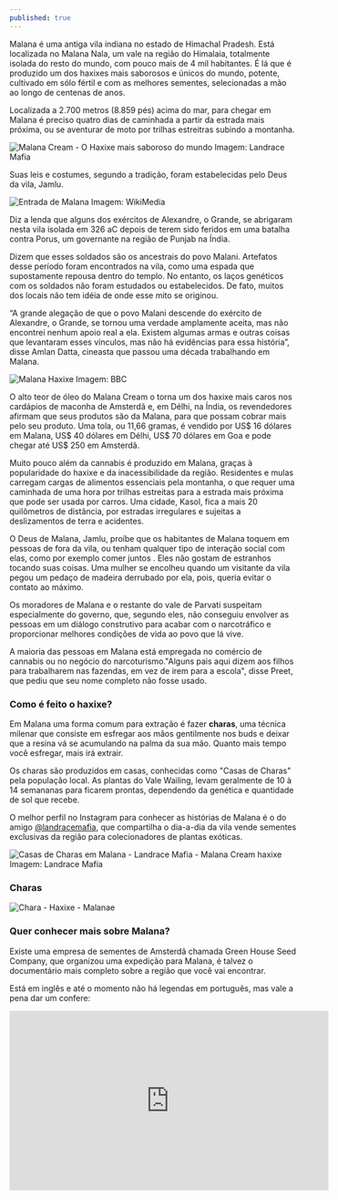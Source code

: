 ```yaml
---
published: true
---
```


Malana é uma antiga vila indiana no estado de Himachal Pradesh. Está localizada no Malana Nala, um vale na região do Himalaia, totalmente isolada do resto do mundo, com pouco mais de 4 mil habitantes. É lá que é produzido um dos haxixes mais saborosos e únicos do mundo, potente, cultivado em sólo fértil e com as melhores sementes, selecionadas a mão ao longo de centenas de anos.

Localizada a 2.700 metros (8.859 pés) acima do mar, para chegar em Malana é preciso quatro dias de caminhada a partir da estrada mais próxima, ou se aventurar de moto por trilhas estreitras subindo a montanha.

<img src="https://i.imgur.com/LXttUap.jpg" alt="Malana Cream - O Haxixe mais saboroso do mundo">
Imagem: Landrace Mafia

Suas leis e costumes, segundo a tradição, foram estabelecidas pelo Deus da vila, Jamlu.

<img src="https://upload.wikimedia.org/wikipedia/commons/thumb/3/32/Malana.jpg/1280px-Malana.jpg" alt="Entrada de Malana">
Imagem: WikiMedia

Diz a lenda que alguns dos exércitos de Alexandre, o Grande, se abrigaram nesta vila isolada em 326 aC depois de terem sido feridos em uma batalha contra Porus, um governante na região de Punjab na Índia. 

Dizem que esses soldados são os ancestrais do povo Malani. Artefatos desse período foram encontrados na vila, como uma espada que supostamente repousa dentro do templo. No entanto, os laços genéticos com os soldados não foram estudados ou estabelecidos. De fato, muitos dos locais não tem idéia de onde esse mito se originou.

“A grande alegação de que o povo Malani descende do exército de Alexandre, o Grande, se tornou uma verdade amplamente aceita, mas não encontrei nenhum apoio real a ela. Existem algumas armas e outras coisas que levantaram esses vínculos, mas não há evidências para essa história”, disse Amlan Datta, cineasta que passou uma década trabalhando em Malana.

<img src="https://i.imgur.com/6WePaef.jpg" alt="Malana Haxixe">
Imagem: BBC

O alto teor de óleo do Malana Cream o torna um dos haxixe mais caros nos cardápios de maconha de Amsterdã e, em Délhi, na Índia, os revendedores afirmam que seus produtos são da Malana, para que possam cobrar mais pelo seu produto. Uma tola, ou 11,66 gramas, é vendido por US$ 16 dólares em Malana, US$ 40 dólares em Délhi, US$ 70 dólares em Goa e pode chegar até US$ 250 em Amsterdã.

Muito pouco além da cannabis é produzido em Malana, graças à popularidade do haxixe e da inacessibilidade da região. Residentes e mulas carregam cargas de alimentos essenciais pela montanha, o que requer uma caminhada de uma hora por trilhas estreitas para a estrada mais próxima que pode ser usada por carros. Uma cidade, Kasol, fica a mais 20 quilômetros de distância, por estradas irregulares e sujeitas a deslizamentos de terra e acidentes.

O Deus de Malana, Jamlu, proíbe que os habitantes de Malana toquem em pessoas de fora da vila, ou tenham qualquer tipo de interação social com elas, como por exemplo comer juntos . Eles não gostam de estranhos tocando suas coisas. Uma mulher se encolheu quando um visitante da vila pegou um pedaço de madeira derrubado por ela, pois, queria evitar o contato ao máximo.

Os moradores de Malana e o restante do vale de Parvati suspeitam especialmente do governo, que, segundo eles, não conseguiu envolver as pessoas em um diálogo construtivo para acabar com o narcotráfico e proporcionar melhores condições de vida ao povo que lá vive.

A maioria das pessoas em Malana está empregada no comércio de cannabis ou no negócio do narcoturismo."Alguns pais aqui dizem aos filhos para trabalharem nas fazendas, em vez de irem para a escola", disse Preet, que pediu que seu nome completo não fosse usado.

### Como é feito o haxixe?

Em Malana uma forma comum para extração é fazer **charas**, uma técnica milenar que consiste em esfregar aos mãos gentilmente nos buds e deixar que a resina vá se acumulando na palma da sua mão. Quanto mais tempo você esfregar, mais irá extrair.

Os charas são produzidos em casas, conhecidas como "Casas de Charas" pela população local. As plantas do Vale Wailing, levam geralmente de 10 à 14 semananas para ficarem prontas, dependendo da genética e quantidade de sol que recebe.

O melhor perfil no Instagram para conhecer as histórias de Malana é o do amigo [@landracemafia](https://www.instagram.com/landracemafia/ "Landrace Mafia Malana"), que compartilha o dia-a-dia da vila vende sementes exclusivas da região para colecionadores de plantas exóticas.

<img src="https://i.imgur.com/Tz2fAIc.jpg" alt="Casas de Charas em Malana - Landrace Mafia - Malana Cream haxixe">
Imagem: Landrace Mafia

### Charas
<img src="https://i.imgur.com/ahoNHAh.jpg" alt="Chara - Haxixe - Malanae">

### Quer conhecer mais sobre Malana?

Existe uma empresa de sementes de Amsterdã chamada Green House Seed Company, que organizou uma expedição para Malana, é talvez o documentário mais completo sobre a região que você vai encontrar.

Está em inglês e até o momento não há legendas em português, mas vale a pena dar um confere:

<iframe width="560" height="315" src="https://www.youtube.com/embed/CqFiucWKo-8" frameborder="0" allow="accelerometer; autoplay; encrypted-media; gyroscope; picture-in-picture" allowfullscreen></iframe>



